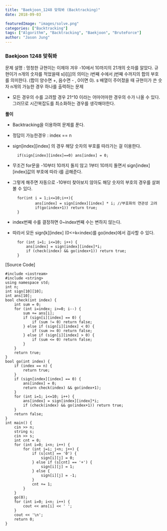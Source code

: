 ```yaml
---
title: "Baekjoon_1248 맞춰봐 (Backtracking)"
date: 2018-09-03

featuredImage: "images/solve.png"
categories: ["Backtracking"]
tags: ["Algorithm", "Backtracking", "Baekjoon", "BruteForce"]
author: "Jason Jung"
---
```

### Baekjoon 1248 맞춰봐
문제 설명 : 멍청한 규현이는 이제야 겨우 -10에서 10까지의 21개의 숫자를 알았다. 규현이가 n개의 숫자를 적었을때 s[i][j]의 의미는 i번째 수에서 j번째 수까지의 합의 부호를 의미한다. (합이 양수면 +, 음수면 - , 0이면 0). s 배열이 주어졌을 때 규현이가 쓴 숫자 n개의 가능한 경우 하나를 출력하는 문제

- 모든 경우의 수를 고려할 경우 21^10 이라는 어마어마한 경우의 수가 나올 수 있다. 그러므로 시간복잡도를 최소화하는 경우를 생각해야한다.

**풀이**

- Backtracking을 이용하여 문제를 푼다.
- 정답이 가능한경우 : index == n 
- sign[index][index] 의 경우 해당 숫자의 부호를 따라가는 걸 이용한다.

        if(sign[index][index]==0) ans[index] = 0;
- 무조건 for문을 -10부터 10까지 돌지 않고 1부터 10까지 돌면서 sign[index][index]값의 부호에 따라 i를 곱해준다.
- 그렇게 해주면 자동으로 -10부터 찾아보지 않아도 해당 숫자의 부호의 경우를 살펴볼 수 있다.

        for(int i = 1;i<=10;i++){
                ans[index] = sign[index][index] * i; //부호화의 연관성 고려
                if(go(index+1)) return true;
        }
- index번째 수를 결정하면 0~index번째 수는 변하지 않는다.
- 따라서 모든 sign[k][index] (0<=k<index)를 go(index)에서 검사할 수 있다.

        for (int i=1; i<=10; i++) {
            ans[index] = sign[index][index]*i;
            if (check(index) && go(index+1)) return true;
        }



[Source Code] 

    #include <iostream>
    #include <string>
    using namespace std;
    int n;
    int sign[10][10];
    int ans[10];
    bool check(int index) {
        int sum = 0;
        for (int i=index; i>=0; i--) {
            sum += ans[i];
            if (sign[i][index] == 0) {
                if (sum != 0) return false;
            } else if (sign[i][index] < 0) {
                if (sum >= 0) return false;
            } else if (sign[i][index] > 0) {
                if (sum <= 0) return false;
            }
        }
        return true;
    }
    bool go(int index) {
        if (index == n) {
            return true;
        }
        if (sign[index][index] == 0) {
            ans[index] = 0;
            return check(index) && go(index+1);
        }
        for (int i=1; i<=10; i++) {
            ans[index] = sign[index][index]*i;
            if (check(index) && go(index+1)) return true;
        }
        return false;
    }
    int main() {
        cin >> n;
        string s;
        cin >> s;
        int cnt = 0;
        for (int i=0; i<n; i++) {
            for (int j=i; j<n; j++) {
                if (s[cnt] == '0') {
                    sign[i][j] = 0;
                } else if (s[cnt] == '+') {
                    sign[i][j] = 1;
                } else {
                    sign[i][j] = -1;
                }
                cnt += 1;
            }
        }
        go(0);
        for (int i=0; i<n; i++) {
            cout << ans[i] << ' ';
        }
        cout << '\n';
        return 0;
    }
